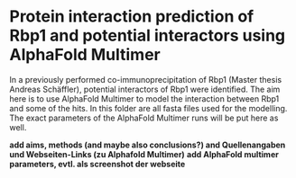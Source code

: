 # Protein interaction prediction of Rbp1 and potential interactors using AlphaFold Multimer

In a previously performed co-immunoprecipitation of Rbp1 (Master thesis Andreas Schäffler), potential interactors of Rbp1 were identified. The aim here is to use AlphaFold Multimer to model the interaction between Rbp1 and some of the hits.
In this folder are all fasta files used for the modelling. The exact parameters of the AlphaFold Multimer runs will be put here as well.

**add aims, methods (and maybe also conclusions?) and Quellenangaben und Webseiten-Links (zu Alphafold Multimer)**
**add AlphaFold multimer parameters, evtl. als screenshot der webseite**